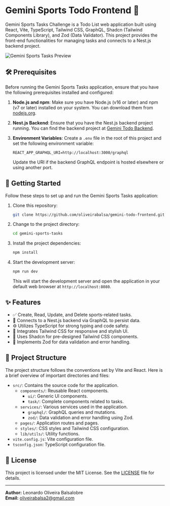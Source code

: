 # Gemini Sports Todo Frontend 🚀

Gemini Sports Tasks Challenge is a Todo List web application built using React, Vite, TypeScript, Tailwind CSS, GraphQL, Shadcn (Tailwind Components Library), and Zod (Data Validator). This project provides the front-end functionalities for managing tasks and connects to a Nest.js backend project.

![Gemini Sports Tasks Preview](https://github.com/oliveirabalsa/gemini-todo-frontend/assets/57500163/fac386f5-48ac-4234-a9d1-0c24167478b2)

## 🛠️ Prerequisites

Before running the Gemini Sports Tasks application, ensure that you have the following prerequisites installed and configured:

1. **Node.js and npm**: Make sure you have Node.js (v16 or later) and npm (v7 or later) installed on your system. You can download them from [nodejs.org](https://nodejs.org/).

2. **Nest.js Backend**: Ensure that you have the Nest.js backend project running. You can find the backend project at [Gemini Todo Backend](https://github.com/oliveirabalsa/gemini-todo-backend).

3. **Environment Variables**: Create a `.env` file in the root of this project and set the following environment variable:

   ```
   REACT_APP_GRAPHQL_URI=http://localhost:3000/graphql
   ```

   Update the URI if the backend GraphQL endpoint is hosted elsewhere or using another port.

## 🚀 Getting Started

Follow these steps to set up and run the Gemini Sports Tasks application:

1. Clone this repository:

   ```bash
   git clone https://github.com/oliveirabalsa/gemini-todo-frontend.git
   ```

2. Change to the project directory:

   ```bash
   cd gemini-sports-tasks
   ```

3. Install the project dependencies:

   ```bash
   npm install
   ```

4. Start the development server:

   ```bash
   npm run dev
   ```

   This will start the development server and open the application in your default web browser at `http://localhost:8080`.

## ✨ Features

- ✅ Create, Read, Update, and Delete sports-related tasks.
- 🔗 Connects to a Nest.js backend via GraphQL to persist data.
- ⚙️ Utilizes TypeScript for strong typing and code safety.
- 🎨 Integrates Tailwind CSS for responsive and stylish UI.
- 🧩 Uses Shadcn for pre-designed Tailwind CSS components.
- 🚧 Implements Zod for data validation and error handling.

## 📁 Project Structure

The project structure follows the conventions set by Vite and React. Here is a brief overview of important directories and files:

- `src/`: Contains the source code for the application.
  - `components/`: Reusable React components.
    - `ui/`: Generic UI components.
    - `task/`: Complete components related to tasks.
  - `services/`: Various services used in the application.
    - `graphql/`: GraphQL queries and mutations.
    - `zod/`: Data validation and error handling using Zod.
  - `pages/`: Application routes and pages.
  - `styles/`: CSS styles and Tailwind CSS configuration.
  - `lib/utils/`: Utility functions.
- `vite.config.js`: Vite configuration file.
- `tsconfig.json`: TypeScript configuration file.

## 📄 License

This project is licensed under the MIT License. See the [LICENSE](LICENSE) file for details.

---

**Author:** Leonardo Oliveira Balsalobre  
**Email:** oliveirabalsa2@gmail.com
